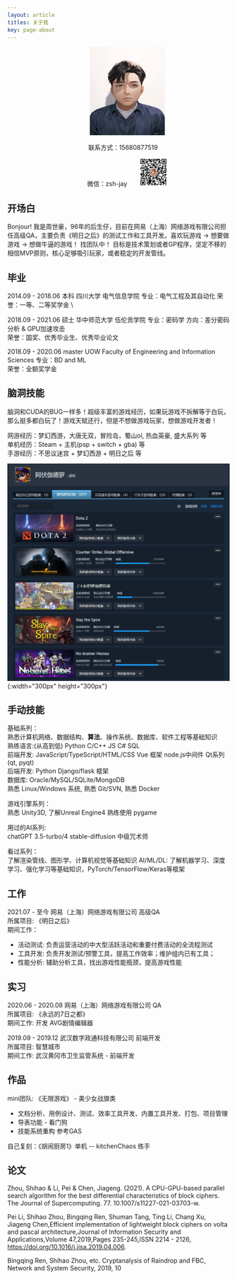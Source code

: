 ```yaml
---
layout: article
titles: 关于我
key: page-about
---
```


<dir align="center">

<img src="/assets/images/img/20230507002339.png" style="width:170px; height:200px"/>

<p>
联系方式：15680877519 &nbsp;&nbsp;&nbsp;&nbsp;</p>
微信：zsh-jay &nbsp;&nbsp;&nbsp;&nbsp;&nbsp; <img src="/assets/images/img/20230507005227.png" style="width:64px; height:64px"/>
</dir>

## 开场白

Bonjour! 我是周世豪，96年的后生仔，目前在网易（上海）网络游戏有限公司担任高级QA，主要负责《明日之后》的测试工作和工具开发。喜欢玩游戏 -> 想要做游戏 -> 想做牛逼的游戏！ 找团队中！ 目标是技术策划或者GP程序，坚定不移的相信MVP原则，核心足够吸引玩家，或者稳定的开发管线。

## 毕业

2014.09 - 2018.06 本科 四川大学 电气信息学院 专业：电气工程及其自动化
荣誉：一等、二等奖学金 \

2018.09 - 2021.06 硕士 华中师范大学 伍伦贡学院 专业：密码学 方向：差分密码分析 & GPU加速攻击 \
荣誉：国奖、优秀毕业生、优秀毕业论文

2018.09 - 2020.06 master UOW Faculty of Engineering and Information Sciences 专业：BD and ML \
荣誉：全额奖学金

## 脑洞技能

脑洞和CUDA的BUG一样多！超级丰富的游戏经历，如果玩游戏不拆解等于白玩，那么挺多都白玩了！游戏天赋还行，但是不想做游戏玩家，想做游戏开发者！

网游经历：梦幻西游，大唐无双，冒险岛，蜀山ol, 热血英豪, 盛大系列 等 \
单机经历：Steam + 主机(psp + switch + gba) 等 \
手游经历：不思议迷宫 + 梦幻西游 + 明日之后 等

![](/assets/images/img/steam_exp.png){:width="300px" height="300px"}

## 手动技能

基础系列：\
熟悉计算机网络、数据结构、**算法**、操作系统、数据库、软件工程等基础知识 \
熟练语言:(从高到低)  Python C/C++ JS C# SQL \
前端开发: JavaScript/TypeScript/HTML/CSS Vue 框架 node.js中间件 Qt系列(qt, pyqt) \
后端开发: Python Django/flask 框架 \
数据库: Oracle/MySQL/SQLite/MongoDB \
熟悉 Linux/Windows 系统, 熟悉 Git/SVN, 熟悉 Docker

游戏引擎系列：\
熟悉 Unity3D, 了解Unreal Engine4
熟练使用 pygame

用过的AI系列: \
chatGPT 3.5-turbo/4
stable-diffusion 中级咒术师

看过系列：\
了解渲染管线、图形学、计算机视觉等基础知识
AI/ML/DL: 了解机器学习、深度学习、强化学习等基础知识，PyTorch/TensorFlow/Keras等框架

## 工作

2021.07 - 至今 网易（上海）网络游戏有限公司 高级QA \
所属项目: 《明日之后》\
期间工作：
 - 活动测试: 负责运营活动的中大型活跃活动和重要付费活动的全流程测试
 - 工具开发: 负责开发测试/预警工具，提高工作效率；维护组内已有工具；
 - 性能分析: 辅助分析工具，找出游戏性能瓶颈，提高游戏性能

## 实习

2020.06 - 2020.08 网易（上海）网络游戏有限公司 QA \
所属项目: 《永远的7日之都》\
期间工作: 开发 AVG剧情编辑器

2019.09 - 2019.12 武汉数字政通科技有限公司 前端开发 \
所属项目: 智慧城市 \
期间工作: 武汉黄冈市卫生监管系统 - 前端开发

## 作品

mini团队: 《无限游戏》 - 美少女战旗类
- 文档分析、用例设计、测试、效率工具开发、内置工具开发、打包、项目管理
- 导表功能 - 看门狗
- 技能系统重构 参考GAS

自己复刻：《胡闹厨房1》单机 -- kitchenChaos 练手

## 论文

Zhou, Shihao & Li, Pei & Chen, Jiageng. (2021). A CPU-GPU-based parallel search algorithm for the best differential characteristics of block ciphers. The Journal of Supercomputing. 77. 10.1007/s11227-021-03703-w.

Pei Li, Shihao Zhou, Bingqing Ren, Shuman Tang, Ting Li, Chang Xu, Jiageng Chen,Efficient implementation of lightweight block ciphers on volta and pascal architecture,Journal of Information Security and Applications,Volume 47,2019,Pages 235-245,ISSN 2214 - 2126, https://doi.org/10.1016/j.jisa.2019.04.006.

Bingqing Ren, Shihao Zhou, etc. Cryptanalysis of Raindrop and FBC, Network and System Security, 2019, 10
